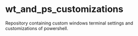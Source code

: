 # wt_and_ps_customizations
Repository containing custom windows terminal settings and customizations of powershell.
